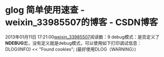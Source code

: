 # glog 简单使用速查 - weixin_33985507的博客 - CSDN博客
2013年01月11日 17:21:00[weixin_33985507](https://me.csdn.net/weixin_33985507)阅读数：9
debug模式：是否定义了**NDEBUG**宏，没有定义就是debug模式，可以使用如下打印调试信息：
DLOG(INFO) << "Found cookies"; (最好使用DLOG（WARNING）)
